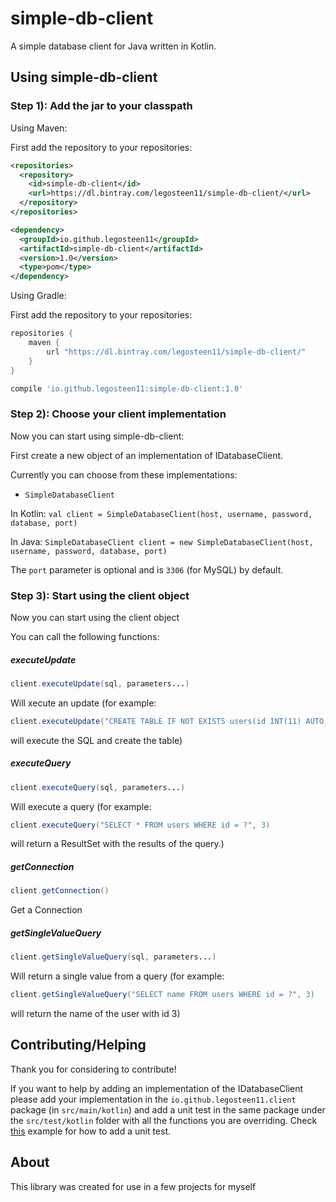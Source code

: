 # simple-db-client

A simple database client for Java written in Kotlin.

## Using simple-db-client

### Step 1): Add the jar to your classpath

Using Maven:

First add the repository to your repositories:

```xml
<repositories>
  <repository>
    <id>simple-db-client</id>
    <url>https://dl.bintray.com/legosteen11/simple-db-client/</url>
  </repository>
</repositories>
```

```xml
<dependency>
  <groupId>io.github.legosteen11</groupId>
  <artifactId>simple-db-client</artifactId>
  <version>1.0</version>
  <type>pom</type>
</dependency>
```

Using Gradle:

First add the repository to your repositories:

```groovy
repositories {
    maven {
        url "https://dl.bintray.com/legosteen11/simple-db-client/"
    }
}
```

```groovy
compile 'io.github.legosteen11:simple-db-client:1.0'
```

### Step 2): Choose your client implementation

Now you can start using simple-db-client:

First create a new object of an implementation of IDatabaseClient. 

Currently you can choose from these implementations:
- `SimpleDatabaseClient`

In Kotlin:
`val client = SimpleDatabaseClient(host, username, password, database, port)`

In Java:
`SimpleDatabaseClient client = new SimpleDatabaseClient(host, username, password, database, port)`

The `port` parameter is optional and is `3306` (for MySQL) by default.

### Step 3): Start using the client object

Now you can start using the client object

You can call the following functions:
##### executeUpdate

```java
client.executeUpdate(sql, parameters...)
```

Will xecute an update (for example: 

```java
client.executeUpdate("CREATE TABLE IF NOT EXISTS users(id INT(11) AUTO_INCREMENT PRIMARY KEY, name VARCHAR(255))")
``` 
will execute the SQL and create the table)

##### executeQuery
```java
client.executeQuery(sql, parameters...)
``` 

Will execute a query (for example: 
```java
client.executeQuery("SELECT * FROM users WHERE id = ?", 3)
``` 

will return a ResultSet with the results of the query.)

##### getConnection
```java
client.getConnection()
``` 

Get a Connection

##### getSingleValueQuery
```java
client.getSingleValueQuery(sql, parameters...)
``` 

Will return a single value from a query (for example: 
```java
client.getSingleValueQuery("SELECT name FROM users WHERE id = ?", 3)
``` 
will return the name of the user with id 3)

## Contributing/Helping
Thank you for considering to contribute!

If you want to help by adding an implementation of the IDatabaseClient please add your implementation in the `io.github.legosteen11.client` package (in `src/main/kotlin`) and add a unit test in the same package under the `src/test/kotlin` folder with all the functions you are overriding. Check [this](https://github.com/Legosteen11/simple-db-client/blob/master/src/test/kotlin/io/github/legosteen11/simpledbclient/client/SimpleDatabaseClientTest.kt) example for how to add a unit test.

## About

This library was created for use in a few projects for myself
